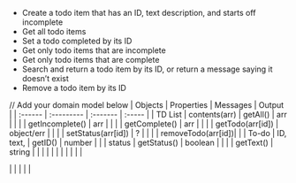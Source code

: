 - Create a todo item that has an ID, text description, and starts off incomplete
- Get all todo items
- Set a todo completed by its ID
- Get only todo items that are incomplete
- Get only todo items that are complete
- Search and return a todo item by its ID, or return a message saying it doesn’t exist
- Remove a todo item by its ID

// Add your domain model below
| Objects | Properties    | Messages           | Output     |
| :------ | :---------    | :-------           | :-----     |
| TD List | contents(arr) | getAll()           | arr        |
|         |               | getIncomplete()    | arr        |
|         |               | getComplete()      | arr        |
|         |               | getTodo(arr[id])   | object/err |
|         |               | setStatus(arr[id]) | ?          |
|         |               | removeTodo(arr[id])|            |
|  To-do  | ID, text,     | getID()            | number     |
|         | status        | getStatus()        | boolean    |
|         |               | getText()          | string     |
|         |               |                    |            |
|         |               |                    |            | 









|         |               |                |        |